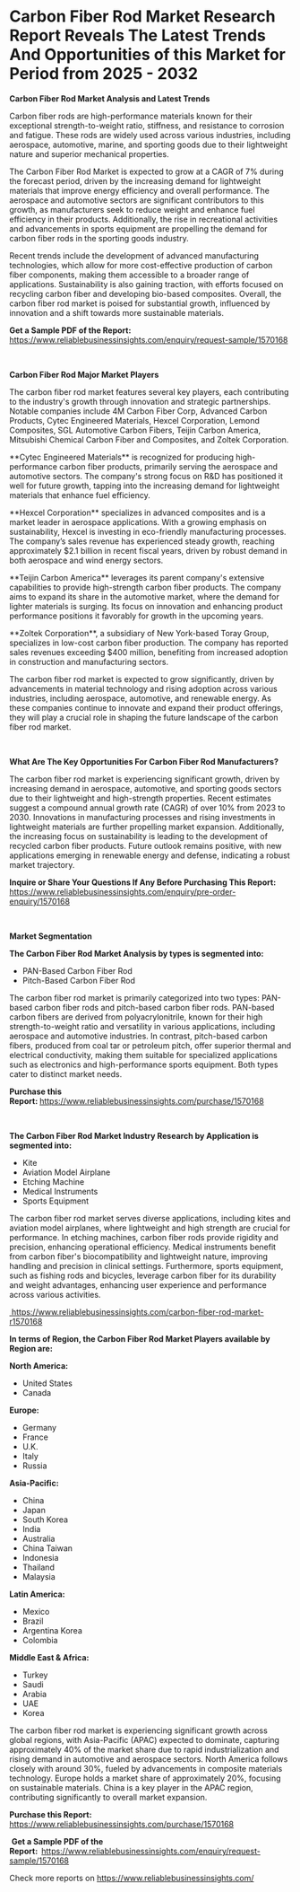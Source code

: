 <p><h1>Carbon Fiber Rod Market Research Report Reveals The Latest Trends And Opportunities of this Market for Period from 2025 - 2032</h1></p><p><strong>Carbon Fiber Rod Market Analysis and Latest Trends</strong></p>
<p><p>Carbon fiber rods are high-performance materials known for their exceptional strength-to-weight ratio, stiffness, and resistance to corrosion and fatigue. These rods are widely used across various industries, including aerospace, automotive, marine, and sporting goods due to their lightweight nature and superior mechanical properties.</p><p>The Carbon Fiber Rod Market is expected to grow at a CAGR of 7% during the forecast period, driven by the increasing demand for lightweight materials that improve energy efficiency and overall performance. The aerospace and automotive sectors are significant contributors to this growth, as manufacturers seek to reduce weight and enhance fuel efficiency in their products. Additionally, the rise in recreational activities and advancements in sports equipment are propelling the demand for carbon fiber rods in the sporting goods industry.</p><p>Recent trends include the development of advanced manufacturing technologies, which allow for more cost-effective production of carbon fiber components, making them accessible to a broader range of applications. Sustainability is also gaining traction, with efforts focused on recycling carbon fiber and developing bio-based composites. Overall, the carbon fiber rod market is poised for substantial growth, influenced by innovation and a shift towards more sustainable materials.</p></p>
<p><strong>Get a Sample PDF of the Report:&nbsp;</strong> <a href="https://www.reliablebusinessinsights.com/enquiry/request-sample/1570168?utm_campaign=2440&utm_medium=2&utm_source=Github&utm_content=ia&utm_term=01042025&utm_id=carbon-fiber-rod">https://www.reliablebusinessinsights.com/enquiry/request-sample/1570168</a></p>
<p>&nbsp;</p>
<p><strong>Carbon Fiber Rod Major Market Players</strong></p>
<p><p>The carbon fiber rod market features several key players, each contributing to the industry's growth through innovation and strategic partnerships. Notable companies include 4M Carbon Fiber Corp, Advanced Carbon Products, Cytec Engineered Materials, Hexcel Corporation, Lemond Composites, SGL Automotive Carbon Fibers, Teijin Carbon America, Mitsubishi Chemical Carbon Fiber and Composites, and Zoltek Corporation.</p><p>**Cytec Engineered Materials** is recognized for producing high-performance carbon fiber products, primarily serving the aerospace and automotive sectors. The company's strong focus on R&D has positioned it well for future growth, tapping into the increasing demand for lightweight materials that enhance fuel efficiency.</p><p>**Hexcel Corporation** specializes in advanced composites and is a market leader in aerospace applications. With a growing emphasis on sustainability, Hexcel is investing in eco-friendly manufacturing processes. The company’s sales revenue has experienced steady growth, reaching approximately $2.1 billion in recent fiscal years, driven by robust demand in both aerospace and wind energy sectors.</p><p>**Teijin Carbon America** leverages its parent company's extensive capabilities to provide high-strength carbon fiber products. The company aims to expand its share in the automotive market, where the demand for lighter materials is surging. Its focus on innovation and enhancing product performance positions it favorably for growth in the upcoming years.</p><p>**Zoltek Corporation**, a subsidiary of New York-based Toray Group, specializes in low-cost carbon fiber production. The company has reported sales revenues exceeding $400 million, benefiting from increased adoption in construction and manufacturing sectors.</p><p>The carbon fiber rod market is expected to grow significantly, driven by advancements in material technology and rising adoption across various industries, including aerospace, automotive, and renewable energy. As these companies continue to innovate and expand their product offerings, they will play a crucial role in shaping the future landscape of the carbon fiber rod market.</p></p>
<p>&nbsp;</p>
<p><strong>What Are The Key Opportunities For Carbon Fiber Rod Manufacturers?</strong></p>
<p><p>The carbon fiber rod market is experiencing significant growth, driven by increasing demand in aerospace, automotive, and sporting goods sectors due to their lightweight and high-strength properties. Recent estimates suggest a compound annual growth rate (CAGR) of over 10% from 2023 to 2030. Innovations in manufacturing processes and rising investments in lightweight materials are further propelling market expansion. Additionally, the increasing focus on sustainability is leading to the development of recycled carbon fiber products. Future outlook remains positive, with new applications emerging in renewable energy and defense, indicating a robust market trajectory.</p></p>
<p><strong>Inquire or Share Your Questions If Any Before Purchasing This Report:</strong> <a href="https://www.reliablebusinessinsights.com/enquiry/pre-order-enquiry/1570168?utm_campaign=2440&utm_medium=2&utm_source=Github&utm_content=ia&utm_term=01042025&utm_id=carbon-fiber-rod">https://www.reliablebusinessinsights.com/enquiry/pre-order-enquiry/1570168</a></p>
<p>&nbsp;</p>
<p><strong>Market Segmentation</strong></p>
<p><strong>The Carbon Fiber Rod Market Analysis by types is segmented into:</strong></p>
<p><ul><li>PAN-Based Carbon Fiber Rod</li><li>Pitch-Based Carbon Fiber Rod</li></ul></p>
<p><p>The carbon fiber rod market is primarily categorized into two types: PAN-based carbon fiber rods and pitch-based carbon fiber rods. PAN-based carbon fibers are derived from polyacrylonitrile, known for their high strength-to-weight ratio and versatility in various applications, including aerospace and automotive industries. In contrast, pitch-based carbon fibers, produced from coal tar or petroleum pitch, offer superior thermal and electrical conductivity, making them suitable for specialized applications such as electronics and high-performance sports equipment. Both types cater to distinct market needs.</p></p>
<p><strong>Purchase this Report:&nbsp;</strong><a href="https://www.reliablebusinessinsights.com/purchase/1570168?utm_campaign=2440&utm_medium=2&utm_source=Github&utm_content=ia&utm_term=01042025&utm_id=carbon-fiber-rod">https://www.reliablebusinessinsights.com/purchase/1570168</a></p>
<p>&nbsp;</p>
<p><strong>The Carbon Fiber Rod Market Industry Research by Application is segmented into:</strong></p>
<p><ul><li>Kite</li><li>Aviation Model Airplane</li><li>Etching Machine</li><li>Medical Instruments</li><li>Sports Equipment</li></ul></p>
<p><p>The carbon fiber rod market serves diverse applications, including kites and aviation model airplanes, where lightweight and high strength are crucial for performance. In etching machines, carbon fiber rods provide rigidity and precision, enhancing operational efficiency. Medical instruments benefit from carbon fiber's biocompatibility and lightweight nature, improving handling and precision in clinical settings. Furthermore, sports equipment, such as fishing rods and bicycles, leverage carbon fiber for its durability and weight advantages, enhancing user experience and performance across various activities.</p></p>
<p><a href="https://www.reliablebusinessinsights.com/carbon-fiber-rod-market-r1570168?utm_campaign=2440&utm_medium=2&utm_source=Github&utm_content=ia&utm_term=01042025&utm_id=carbon-fiber-rod">&nbsp;https://www.reliablebusinessinsights.com/carbon-fiber-rod-market-r1570168</a></p>
<p><strong>In terms of Region, the Carbon Fiber Rod Market Players available by Region are:</strong></p>
<p>
    <p> <strong> North America: </strong>
        <ul>
            <li>United States</li>
            <li>Canada</li>
        </ul>
        </p> 
    <p> <strong> Europe: </strong>
        <ul>
            <li>Germany</li>
            <li>France</li>
            <li>U.K.</li>
            <li>Italy</li>
            <li>Russia</li>
        </ul>
        </p> 
    <p> <strong> Asia-Pacific: </strong>
        <ul>
            <li>China</li>
            <li>Japan</li>
            <li>South Korea</li>
            <li>India</li>
            <li>Australia</li>
            <li>China Taiwan</li>
            <li>Indonesia</li>
            <li>Thailand</li>
            <li>Malaysia</li>
        </ul>
        </p> 
    <p> <strong> Latin America: </strong>
        <ul>
            <li>Mexico</li>
            <li>Brazil</li>
            <li>Argentina Korea</li>
            <li>Colombia</li>
        </ul>
        </p> 
    <p> <strong> Middle East & Africa: </strong>
        <ul>
            <li>Turkey</li>
            <li>Saudi</li>
            <li>Arabia</li>
            <li>UAE</li>
            <li>Korea</li>
        </ul>
    </p>
    </p>
<p><p>The carbon fiber rod market is experiencing significant growth across global regions, with Asia-Pacific (APAC) expected to dominate, capturing approximately 40% of the market share due to rapid industrialization and rising demand in automotive and aerospace sectors. North America follows closely with around 30%, fueled by advancements in composite materials technology. Europe holds a market share of approximately 20%, focusing on sustainable materials. China is a key player in the APAC region, contributing significantly to overall market expansion.</p></p>
<p><strong>Purchase this Report: </strong><a href="https://www.reliablebusinessinsights.com/purchase/1570168?utm_campaign=2440&utm_medium=2&utm_source=Github&utm_content=ia&utm_term=01042025&utm_id=carbon-fiber-rod">https://www.reliablebusinessinsights.com/purchase/1570168</a></p>
<p>&nbsp;<strong>Get a Sample PDF of the Report:&nbsp;&nbsp;</strong><a href="https://www.reliablebusinessinsights.com/enquiry/request-sample/1570168?utm_campaign=2440&utm_medium=2&utm_source=Github&utm_content=ia&utm_term=01042025&utm_id=carbon-fiber-rod">https://www.reliablebusinessinsights.com/enquiry/request-sample/1570168</a></p>
<p><strong></strong></p>
<p>Check more reports on <a href="https://www.reliablebusinessinsights.com/?utm_campaign=2440&utm_medium=2&utm_source=Github&utm_content=ia&utm_term=01042025&utm_id=carbon-fiber-rod">https://www.reliablebusinessinsights.com/</a></p>